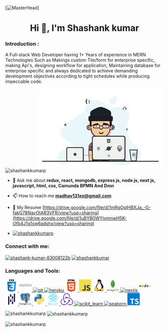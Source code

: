 [![MasterHead](https://miro.medium.com/max/1838/0*FGD6BUzzZs1VJLuY.gif)]
<h1 align="center">Hi 👋, I'm Shashank kumar</h1>

<h3>Introduction : </h3>
<p align="left">A Full-stack Web Developer having 1+ Years of experience in MERN Technologies Such as Makings custom Tile/form for enterprise specific, making Api's, designing workflow for application, Maintaining database for enterprise specific and always dedicated to achieve  demanding development objectives
according to tight schedules while producing impeccable code.</p>
<img align='right' alt='coding' width='400' src="https://raw.githubusercontent.com/kvssankar/kvssankar/main/programmer.gif" />

<p align="left"> <img src="https://komarev.com/ghpvc/?username=shashankkumarp&label=Profile%20views&color=0e75b6&style=flat" alt="shashankkumarp" /> </p>



- 💬 Ask me about **redux, react, mongodb, express js, node js, next js, javascript, html, css, Camunda BPMN And Dmn**

- 📫 How to reach me **madhav131ex@gmail.com**

- 📄 My Resume [https://drive.google.com/file/d/1mRgOqlHBXJa_-G-fakG78NavOtAR3VFR/view?usp=sharing](https://drive.google.com/file/d/1uBYB0WYjvmnwH5K-Ofb4J1g1sw6adshx/view?usp=sharing)

- <p align="left"> <a href="https://github.com/ryo-ma/github-profile-trophy"><img src="https://github-profile-trophy.vercel.app/?username=shashankkumarp" alt="shashankkumarp" /></a> </p>

<h3 align="left">Connect with me:</h3>
<p align="left">
<a href="https://linkedin.com/in/shashank-kumar-83008122b" target="blank"><img align="center" src="https://raw.githubusercontent.com/rahuldkjain/github-profile-readme-generator/master/src/images/icons/Social/linked-in-alt.svg" alt="shashank-kumar-83008122b" height="30" width="40" /></a>
<a href="https://codesandbox.com/shashankkumar" target="blank"><img align="center" src="https://raw.githubusercontent.com/rahuldkjain/github-profile-readme-generator/master/src/images/icons/Social/codesandbox.svg" alt="shashankkumar" height="30" width="40" /></a>
</p>

<h3 align="left">Languages and Tools:</h3>
<p align="left"> <a href="https://www.w3schools.com/css/" target="_blank" rel="noreferrer"> <img src="https://raw.githubusercontent.com/devicons/devicon/master/icons/css3/css3-original-wordmark.svg" alt="css3" width="40" height="40"/> </a> <a href="https://expressjs.com" target="_blank" rel="noreferrer"> <img src="https://raw.githubusercontent.com/devicons/devicon/master/icons/express/express-original-wordmark.svg" alt="express" width="40" height="40"/> </a> <a href="https://git-scm.com/" target="_blank" rel="noreferrer"> <img src="https://www.vectorlogo.zone/logos/git-scm/git-scm-icon.svg" alt="git" width="40" height="40"/> </a> <a href="https://heroku.com" target="_blank" rel="noreferrer"> <img src="https://www.vectorlogo.zone/logos/heroku/heroku-icon.svg" alt="heroku" width="40" height="40"/> </a> <a href="https://www.w3.org/html/" target="_blank" rel="noreferrer"> <img src="https://raw.githubusercontent.com/devicons/devicon/master/icons/html5/html5-original-wordmark.svg" alt="html5" width="40" height="40"/> </a> <a href="https://developer.mozilla.org/en-US/docs/Web/JavaScript" target="_blank" rel="noreferrer"> <img src="https://raw.githubusercontent.com/devicons/devicon/master/icons/javascript/javascript-original.svg" alt="javascript" width="40" height="40"/> </a> <a href="https://www.linux.org/" target="_blank" rel="noreferrer"> <img src="https://raw.githubusercontent.com/devicons/devicon/master/icons/linux/linux-original.svg" alt="linux" width="40" height="40"/> </a> <a href="https://www.mongodb.com/" target="_blank" rel="noreferrer"> <img src="https://raw.githubusercontent.com/devicons/devicon/master/icons/mongodb/mongodb-original-wordmark.svg" alt="mongodb" width="40" height="40"/> </a> <a href="https://nextjs.org/" target="_blank" rel="noreferrer"> <img src="https://cdn.worldvectorlogo.com/logos/nextjs-2.svg" alt="nextjs" width="40" height="40"/> </a> <a href="https://nodejs.org" target="_blank" rel="noreferrer"> <img src="https://raw.githubusercontent.com/devicons/devicon/master/icons/nodejs/nodejs-original-wordmark.svg" alt="nodejs" width="40" height="40"/> </a> <a href="https://pandas.pydata.org/" target="_blank" rel="noreferrer"> <img src="https://raw.githubusercontent.com/devicons/devicon/2ae2a900d2f041da66e950e4d48052658d850630/icons/pandas/pandas-original.svg" alt="pandas" width="40" height="40"/> </a> <a href="https://www.postgresql.org" target="_blank" rel="noreferrer"> <img src="https://raw.githubusercontent.com/devicons/devicon/master/icons/postgresql/postgresql-original-wordmark.svg" alt="postgresql" width="40" height="40"/> </a> <a href="https://www.python.org" target="_blank" rel="noreferrer"> <img src="https://raw.githubusercontent.com/devicons/devicon/master/icons/python/python-original.svg" alt="python" width="40" height="40"/> </a> <a href="https://reactjs.org/" target="_blank" rel="noreferrer"> <img src="https://raw.githubusercontent.com/devicons/devicon/master/icons/react/react-original-wordmark.svg" alt="react" width="40" height="40"/> </a> <a href="https://redux.js.org" target="_blank" rel="noreferrer"> <img src="https://raw.githubusercontent.com/devicons/devicon/master/icons/redux/redux-original.svg" alt="redux" width="40" height="40"/> </a> <a href="https://scikit-learn.org/" target="_blank" rel="noreferrer"> <img src="https://upload.wikimedia.org/wikipedia/commons/0/05/Scikit_learn_logo_small.svg" alt="scikit_learn" width="40" height="40"/> </a> <a href="https://seaborn.pydata.org/" target="_blank" rel="noreferrer"> <img src="https://seaborn.pydata.org/_images/logo-mark-lightbg.svg" alt="seaborn" width="40" height="40"/> </a> <a href="https://www.typescriptlang.org/" target="_blank" rel="noreferrer"> <img src="https://raw.githubusercontent.com/devicons/devicon/master/icons/typescript/typescript-original.svg" alt="typescript" width="40" height="40"/> </a></p>

<p><img align="left" src="https://github-readme-stats.vercel.app/api/top-langs?username=shashankkumarp&show_icons=true&locale=en&layout=compact" alt="shashankkumarp" /></p>

<p>&nbsp;<img align="center" src="https://github-readme-stats.vercel.app/api?username=shashankkumarp&show_icons=true&locale=en" alt="shashankkumarp" /></p>

<p><img align="center" src="https://github-readme-streak-stats.herokuapp.com/?user=shashankkumarp&" alt="shashankkumarp" /></p>
